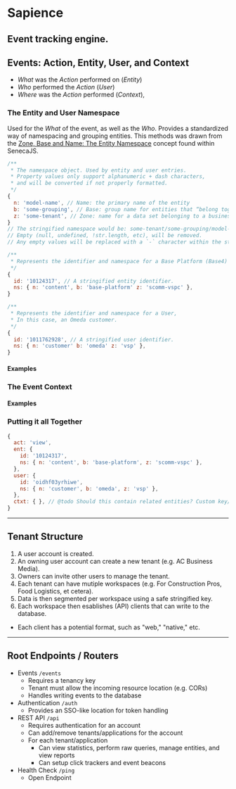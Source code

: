 Sapience
========
Event tracking engine.
---

## Events: Action, Entity, User, and Context
- *What* was the _Action_ performed on (*Entity*)
- *Who* performed the _Action_ (*User*)
- *Where* was the _Action_ performed (*Context*),

### The Entity and User Namespace
Used for the *What* of the event, as well as the *Who*.
Provides a standardized way of namespacing and grouping entities. This methods was drawn from the [Zone, Base and Name: The Entity Namespace](http://senecajs.org/docs/tutorials/understanding-data-entities.html#zone-base-and-name-the-entity-namespace) concept found within SenecaJS.
```js
/**
 * The namespace object. Used by entity and user entries.
 * Property values only support alphanumeric + dash characters,
 * and will be converted if not properly formatted.
 */
{
  n: 'model-name', // Name: the primary name of the entity
  b: 'some-grouping', // Base: group name for entities that “belong together.”
  z: 'some-tenant', // Zone: name for a data set belonging to a business entity, geography, or customer.
}
// The stringified namespace would be: some-tenant/some-grouping/model-name.
// Empty (null, undefined, !str.length, etc), will be removed.
// Any empty values will be replaced with a `-` character within the stringified namespace.

/**
 * Represents the identifier and namespace for a Base Platform (Base4) Content entity.
 */
{
  id: '10124317', // A stringified entity identifier.
  ns: { n: 'content', b: 'base-platform' z: 'scomm-vspc' },
}

/**
 * Represents the identifier and namespace for a User,
 * In this case, an Omeda customer.
 */
{
  id: '1011762928', // A stringified user identifier.
  ns: { n: 'customer' b: 'omeda' z: 'vsp' },
}
```
#### Examples

### The Event Context
#### Examples

### Putting it all Together
```js
{
  act: 'view',
  ent: {
    id: '10124317',
    ns: { n: 'content', b: 'base-platform', z: 'scomm-vspc' },
  },
  user: {
    id: 'oidhf03yrhiwe',
    ns: { n: 'customer', b: 'omeda', z: 'vsp' },
  },
  ctxt: { }, // @todo Should this contain related entities? Custom key/values? Both?
}
```
---

## Tenant Structure
1. A user account is created.
2. An owning user account can create a new tenant (e.g. AC Business Media).
3. Owners can invite other users to manage the tenant.
4. Each tenant can have mutiple workspaces (e.g. For Construction Pros, Food Logistics, et cetera).
5. Data is then segmented per workspace using a safe stringified key.
7. Each workspace then esablishes (API) clients that can write to the database.
  - Each client has a potential format, such as "web," "native," etc.
---

## Root Endpoints / Routers
- Events `/events`
  - Requires a tenancy key
  - Tenant must allow the incoming resource location (e.g. CORs)
  - Handles writing events to the database
- Authentication `/auth`
  - Provides an SSO-like location for token handling
- REST API `/api`
  - Requires authentication for an account
  - Can add/remove tenants/applications for the account
  - For each tenant/application
    - Can view statistics, perform raw queries, manage entities, and view reports
    - Can setup click trackers and event beacons
- Health Check `/ping`
  - Open Endpoint
